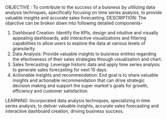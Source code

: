 OBJECTIVE : To contribute to the success of a buisness by uitilizing data analysis techniques, specifically focusing on time series analysis, to provide valuable insights and accurate sales forecasting.
DESCRIPTION: The objective can be broken down into following detailed components-
1. Dashboard Creation: Identify the KPIs, design and intuitive and visually appealing dashboards, add interactive visualizations and filtering capabilities to allow users to explore the data at various levels of granularity.
2. Data Analysis: Provide valuable insights to buisness entities regarding the efectiveness of their sales strategies through visualization and chart.
3. Sales forecasting: Leverage historic data and apply time series analysis to generate sales forecasting for next 15 days.
4. Actionable insights and recommendation: End goal is to share valuable insights and actionable recommendation that can drive strategic decision making and support the super market's goals for growth, efficiency and customer satisfaction.
   
LEARNING: Incorporated data analysis techniques, specializing in time series analysis, to deliver valuable insights, accurate sales forecasting and interactive dashboard creation, driving business success.
